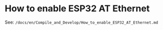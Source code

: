 How to enable ESP32 AT Ethernet
===============================

See: `/docs/en/Compile_and_Develop/How_to_enable_ESP32_AT_Ethernet.md`